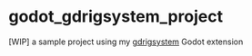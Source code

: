 # godot_gdrigsystem_project
[WIP] a sample project using my [gdrigsystem](https://github.com/michal2229/gdrigsystem) Godot extension
